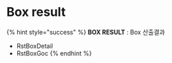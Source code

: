 # Box result



{% hint style="success" %}
**BOX RESULT** : Box 산출결과

* RstBoxDetail
* RstBoxGoc
{% endhint %}
